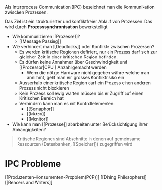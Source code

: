 Als Interprocess Communication (IPC) bezeichnet man die Kommunikation zwischen Prozessen.

Das Ziel ist ein strukturierter und konfliktfreier Ablauf von Prozessen. Das wird durch **Prozesssynchronisation** bewerkstelligt. 

- Wie kommunizieren [[Prozesse]]?
	- [[Message Passing]]
- Wie verhindert man [[Deadlocks]] oder Konflikte zwischen Prozessen?
	- Es werden kritische Regionen definiert, nur ein Prozess darf sich zur gleichen Zeit in einer kritischen Region befinden.
	- Es dürfen keine Annahmen über Geschwindigkeit und [[Prozessor|CPU]] Anzahl gemacht werden
		- Wenn die nötige Hardware nicht gegeben währe welche man annimmt, geht man ein grosses Konfliktrisiko ein
	- Ausserhalb einer kritische Region darf ein Prozess einen anderen Prozess nicht blockieren
	- Kein Prozess soll ewig warten müssen bis er Zugriff auf einen Kritischen Bereich hat
	- Verhindern kann man es mit Kontrollelementen:
		- [[Semaphor]]
		- [[Mutex]]
		- [[Monitor]]
-  Wie kann man [[Prozesse]] abarbeiten unter Berücksichtigung ihrer Abhängigkeiten?

> Kritische Regionen sind Abschnitte in denen auf gemeinsame Ressourcen (Datenbanken, [[Speicher]]) zugegriffen wird


# IPC Probleme
[[Produzenten-Konsumenten-Propblem(PCP)]]
[[Dining Philosophers]]
[[Readers and Writers]]